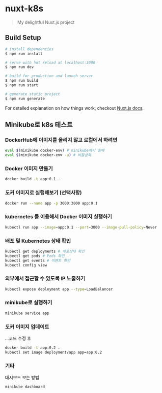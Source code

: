 # nuxt-k8s

> My delightful Nuxt.js project

## Build Setup

``` bash
# install dependencies
$ npm run install

# serve with hot reload at localhost:3000
$ npm run dev

# build for production and launch server
$ npm run build
$ npm run start

# generate static project
$ npm run generate
```

For detailed explanation on how things work, checkout [Nuxt.js docs](https://nuxtjs.org).

## Minikube로 k8s 테스트

### DockerHub에 이미지를 올리지 않고 로컬에서 하려면

```bash
eval $(minikube docker-env) # minikube에서 할때
eval $(minikube docker-env -u) # 비활성화
```

### Docker 이미지 만들기

```bash
docker build -t app:0.1 .
```

### 도커 이미지로 실행해보기 (선택사항)

```bash
docker run --name app -p 3000:3000 app:0.1
```

### kubernetes 를 이용해서 Docker 이미지 실행하기

```bash
kubectl run app --image=app:0.1 --port=3000 --image-pull-policy=Never
```

### 배포 및 Kubernetes 상태 확인

```bash
kubectl get deployments # 배포상태 확인
kubectl get pods # Pods 확인
kubectl get events # 이벤트 확인
kubectl config view
```


### 외부에서 접근할 수 있도록 IP 노출하기

```bash
kubectl expose deployment app --type=LoadBalancer
```

### minikube로 실행하기

```bash
minikube service app
```

### 도커 이미지 업데이트

...코드 수정 후

```bash
docker build -t app:0.2 .
kubectl set image deployment/app app=app:0.2
```


### 기타

대시보드 보는 방법

```bash
minikube dashboard
```
